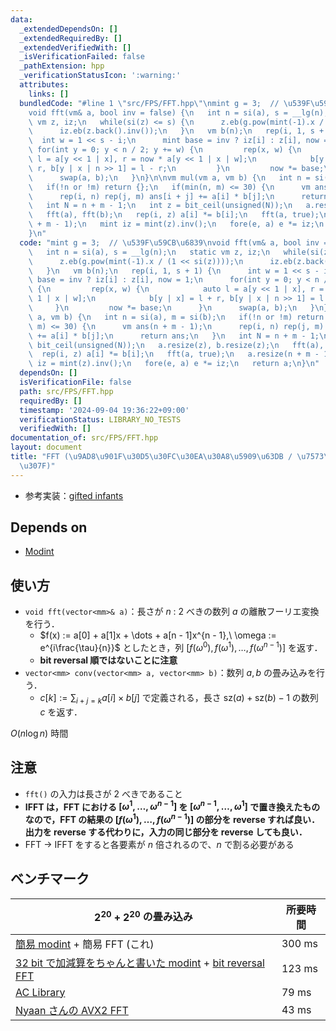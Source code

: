 ```yaml
---
data:
  _extendedDependsOn: []
  _extendedRequiredBy: []
  _extendedVerifiedWith: []
  _isVerificationFailed: false
  _pathExtension: hpp
  _verificationStatusIcon: ':warning:'
  attributes:
    links: []
  bundledCode: "#line 1 \"src/FPS/FFT.hpp\"\nmint g = 3;  // \u539F\u59CB\u6839\n\
    void fft(vm& a, bool inv = false) {\n   int n = si(a), s = __lg(n);\n   static\
    \ vm z, iz;\n   while(si(z) <= s) {\n      z.eb(g.pow(mint(-1).x / (1 << si(z))));\n\
    \      iz.eb(z.back().inv());\n   }\n   vm b(n);\n   rep(i, 1, s + 1) {\n    \
    \  int w = 1 << s - i;\n      mint base = inv ? iz[i] : z[i], now = 1;\n     \
    \ for(int y = 0; y < n / 2; y += w) {\n         rep(x, w) {\n            auto\
    \ l = a[y << 1 | x], r = now * a[y << 1 | x | w];\n            b[y | x] = l +\
    \ r, b[y | x | n >> 1] = l - r;\n         }\n         now *= base;\n      }\n\
    \      swap(a, b);\n   }\n}\n\nvm mul(vm a, vm b) {\n   int n = si(a), m = si(b);\n\
    \   if(!n or !m) return {};\n   if(min(n, m) <= 30) {\n      vm ans(n + m - 1);\n\
    \      rep(i, n) rep(j, m) ans[i + j] += a[i] * b[j];\n      return ans;\n   }\n\
    \   int N = n + m - 1;\n   int z = bit_ceil(unsigned(N));\n   a.resize(z), b.resize(z);\n\
    \   fft(a), fft(b);\n   rep(i, z) a[i] *= b[i];\n   fft(a, true);\n   a.resize(n\
    \ + m - 1);\n   mint iz = mint(z).inv();\n   fore(e, a) e *= iz;\n   return a;\n\
    }\n"
  code: "mint g = 3;  // \u539F\u59CB\u6839\nvoid fft(vm& a, bool inv = false) {\n\
    \   int n = si(a), s = __lg(n);\n   static vm z, iz;\n   while(si(z) <= s) {\n\
    \      z.eb(g.pow(mint(-1).x / (1 << si(z))));\n      iz.eb(z.back().inv());\n\
    \   }\n   vm b(n);\n   rep(i, 1, s + 1) {\n      int w = 1 << s - i;\n      mint\
    \ base = inv ? iz[i] : z[i], now = 1;\n      for(int y = 0; y < n / 2; y += w)\
    \ {\n         rep(x, w) {\n            auto l = a[y << 1 | x], r = now * a[y <<\
    \ 1 | x | w];\n            b[y | x] = l + r, b[y | x | n >> 1] = l - r;\n    \
    \     }\n         now *= base;\n      }\n      swap(a, b);\n   }\n}\n\nvm mul(vm\
    \ a, vm b) {\n   int n = si(a), m = si(b);\n   if(!n or !m) return {};\n   if(min(n,\
    \ m) <= 30) {\n      vm ans(n + m - 1);\n      rep(i, n) rep(j, m) ans[i + j]\
    \ += a[i] * b[j];\n      return ans;\n   }\n   int N = n + m - 1;\n   int z =\
    \ bit_ceil(unsigned(N));\n   a.resize(z), b.resize(z);\n   fft(a), fft(b);\n \
    \  rep(i, z) a[i] *= b[i];\n   fft(a, true);\n   a.resize(n + m - 1);\n   mint\
    \ iz = mint(z).inv();\n   fore(e, a) e *= iz;\n   return a;\n}\n"
  dependsOn: []
  isVerificationFile: false
  path: src/FPS/FFT.hpp
  requiredBy: []
  timestamp: '2024-09-04 19:36:22+09:00'
  verificationStatus: LIBRARY_NO_TESTS
  verifiedWith: []
documentation_of: src/FPS/FFT.hpp
layout: document
title: "FFT (\u9AD8\u901F\u30D5\u30FC\u30EA\u30A8\u5909\u63DB / \u7573\u307F\u8FBC\
  \u307F)"
---
```

- 参考実装：[gifted infants](https://yosupo.hatenablog.com/entry/2019/07/02/122433)

## Depends on

- [Modint](../modint/modint.hpp)

## 使い方

- `void fft(vector<mm>& a)`：長さが $n$ : $2$ べきの数列 $a$ の離散フーリエ変換を行う．
    - $f(x) := a[0] + a[1]x + \dots + a[n - 1]x^{n - 1},\ \omega := e^{i\frac{\tau}{n}}$ としたとき，列 $[f(\omega^0), f(\omega^1), \dots, f(\omega^{n-1})]$ を返す．
    - **bit reversal 順ではないことに注意**
- `vector<mm> conv(vector<mm> a, vector<mm> b)`：数列 $a, b$ の畳み込みを行う．
    - $c[k] := \sum_{i + j = k}a[i] \times b[j]$ で定義される，長さ $\text{sz}(a) + \text{sz}(b) - 1$ の数列 $c$ を返す．

$O(n \log n)$ 時間

## 注意

- `fft()` の入力は長さが 2 べきであること
- **IFFT は，FFT における $[\omega^1, \dots, \omega^{n-1}]$ を $[\omega^{n-1}, \dots, \omega^{1}]$ で置き換えたものなので，FFT の結果の $[f(\omega^1), \dots, f(\omega^{n-1})]$ の部分を reverse すれば良い．出力を reverse する代わりに，入力の同じ部分を reverse しても良い．**
- FFT → IFFT をすると各要素が $n$ 倍されるので、$n$ で割る必要がある

## ベンチマーク

| $2^{20} + 2^{20}$ の畳み込み | 所要時間 |
| --- | --- |
| [簡易 modint](../modint/modint.hpp) + 簡易 FFT (これ) | 300 ms |
| [32 bit で加減算をちゃんと書いた modint](../extra/modint_fast.hpp) + [bit reversal FFT](FFT_fast.hpp) | 123 ms |
| [AC Library](https://github.com/atcoder/ac-library/blob/d8ca7f26686f6c78d15d13ca438ea866526e87fb/atcoder/convolution.hpp) | 79 ms |
| [Nyaan さんの AVX2 FFT](https://nyaannyaan.github.io/library/verify/verify-yosupo-ntt/yosupo-convolution-ntt-avx2.test.cpp) | 43 ms |
